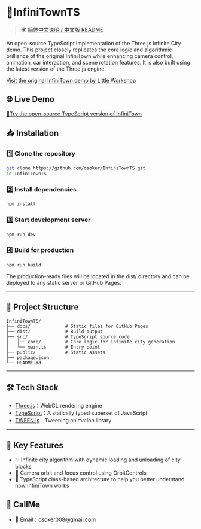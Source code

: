# 🚀InfiniTownTS
> 🌍 [简体中文说明 / 中文版 README](./readme_zh_cn.md)

An open-source TypeScript implementation of the Three.js Infinite City demo.  This project closely replicates the core logic and algorithmic brilliance of the original InfiniTown while enhancing camera control, animation, car interaction, and scene rotation features. It is also built using the latest version of the Three.js engine.


[Visit the original InfiniTown demo by Little Workshop](https://demos.littleworkshop.fr/infinitown)


## 🌐 Live Demo
[🔗Try the open-source TypeScript version of InfiniTown](https://osoker.github.io/InfiniTownTS/)

## 📥 Installation

### 1️⃣ Clone the repository

```bash
git clone https://github.com/osoker/InfiniTownTS.git
cd InfiniTownTS
```

### 2️⃣ Install dependencies

```bash
npm install
```

### 3️⃣ Start development server

```bash
npm run dev
```

### 4️⃣ Build for production

```bash
npm run build
```

The production-ready files will be located in the dist/ directory and can be deployed to any static server or GitHub Pages.

---

## 🧭 Project Structure

```
InfiniTownTS/
├── docs/             # Static files for GitHub Pages
├── dist/             # Build output
├── src/              # TypeScript source code
│   ├── core/         # Core logic for infinite city generation
│   └── main.ts       # Entry point
├── public/           # Static assets
├── package.json
└── README.md
```

---

## 🛠️ Tech Stack

- [Three.js](https://threejs.org/)：WebGL rendering engine
- [TypeScript](https://www.typescriptlang.org/)：A statically typed superset of JavaScript
- [TWEEN.js](https://github.com/tweenjs/tween.js)：Tweening animation library

---

## 📌 Key Features

- ✨ Infinite city algorithm with dynamic loading and unloading of city blocks
- 🧭 Camera orbit and focus control using OrbitControls
- 🔧 TypeScript class-based architecture to help you better understand how InfiniTown works


## 💬 CallMe

- 📮 Email：osoker008@gmail.com
